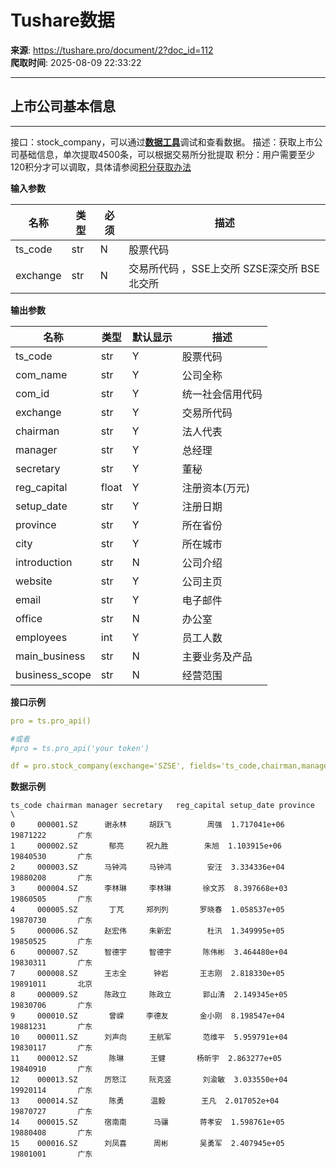 # Tushare数据

**来源**: https://tushare.pro/document/2?doc_id=112  
**爬取时间**: 2025-08-09 22:33:22

---

## 上市公司基本信息

---

接口：stock\_company，可以通过[**数据工具**](https://tushare.pro/webclient/)调试和查看数据。
描述：获取上市公司基础信息，单次提取4500条，可以根据交易所分批提取
积分：用户需要至少120积分才可以调取，具体请参阅[积分获取办法](https://tushare.pro/document/1?doc_id=13)

**输入参数**

| 名称 | 类型 | 必须 | 描述 |
| --- | --- | --- | --- |
| ts\_code | str | N | 股票代码 |
| exchange | str | N | 交易所代码 ，SSE上交所 SZSE深交所 BSE北交所 |

**输出参数**

| 名称 | 类型 | 默认显示 | 描述 |
| --- | --- | --- | --- |
| ts\_code | str | Y | 股票代码 |
| com\_name | str | Y | 公司全称 |
| com\_id | str | Y | 统一社会信用代码 |
| exchange | str | Y | 交易所代码 |
| chairman | str | Y | 法人代表 |
| manager | str | Y | 总经理 |
| secretary | str | Y | 董秘 |
| reg\_capital | float | Y | 注册资本(万元) |
| setup\_date | str | Y | 注册日期 |
| province | str | Y | 所在省份 |
| city | str | Y | 所在城市 |
| introduction | str | N | 公司介绍 |
| website | str | Y | 公司主页 |
| email | str | Y | 电子邮件 |
| office | str | N | 办公室 |
| employees | int | Y | 员工人数 |
| main\_business | str | N | 主要业务及产品 |
| business\_scope | str | N | 经营范围 |

**接口示例**

```yaml
pro = ts.pro_api()

#或者
#pro = ts.pro_api('your token')

df = pro.stock_company(exchange='SZSE', fields='ts_code,chairman,manager,secretary,reg_capital,setup_date,province')
```

**数据示例**

```
ts_code chairman manager secretary   reg_capital setup_date province  \
0     000001.SZ      谢永林     胡跃飞        周强  1.717041e+06   19871222       广东
1     000002.SZ       郁亮     祝九胜        朱旭  1.103915e+06   19840530       广东
2     000003.SZ      马钟鸿     马钟鸿        安汪  3.334336e+04   19880208       广东
3     000004.SZ      李林琳     李林琳       徐文苏  8.397668e+03   19860505       广东
4     000005.SZ       丁芃     郑列列       罗晓春  1.058537e+05   19870730       广东
5     000006.SZ      赵宏伟     朱新宏        杜汛  1.349995e+05   19850525       广东
6     000007.SZ      智德宇     智德宇       陈伟彬  3.464480e+04   19830311       广东
7     000008.SZ      王志全      钟岩       王志刚  2.818330e+05   19891011       北京
8     000009.SZ      陈政立     陈政立       郭山清  2.149345e+05   19830706       广东
9     000010.SZ       曾嵘     李德友       金小刚  8.198547e+04   19881231       广东
10    000011.SZ      刘声向     王航军       范维平  5.959791e+04   19830117       广东
11    000012.SZ       陈琳      王健       杨昕宇  2.863277e+05   19840910       广东
12    000013.SZ      厉怒江     阮克竖       刘渝敏  3.033550e+04   19920114       广东
13    000014.SZ       陈勇      温毅        王凡  2.017052e+04   19870727       广东
14    000015.SZ      宿南南      马骧       蒋孝安  1.598761e+05   19880408       广东
15    000016.SZ      刘凤喜      周彬       吴勇军  2.407945e+05   19801001       广东
```
